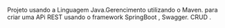 Projeto usando a Linguagem Java.Gerencimento utilizando o Maven. para criar uma APi REST usando o framework SpringBoot , Swagger. CRUD .
